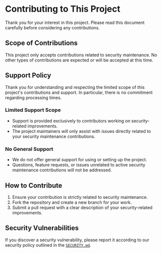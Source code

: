 # Contributing to This Project

Thank you for your interest in this project. Please read this document
carefully before considering any contributions.

## Scope of Contributions

This project only accepts contributions related to security maintenance. No
other types of contributions are expected or will be accepted at this time.

## Support Policy

Thank you for understanding and respecting the limited scope of this project's
contributions and support. In particular, there is no commitment regarding
processing times.

### Limited Support Scope

- Support is provided exclusively to contributors working on security-related
  improvements.
- The project maintainers will only assist with issues directly related to your
  security maintenance contributions.

### No General Support

- We do not offer general support for using or setting up the project.
- Questions, feature requests, or issues unrelated to active security
  maintenance contributions will not be addressed.

## How to Contribute

1. Ensure your contribution is strictly related to security maintenance.
2. Fork the repository and create a new branch for your work.
3. Submit a pull request with a clear description of your security-related
   improvements.

## Security Vulnerabilities

If you discover a security vulnerability, please report it according to our
security policy outlined in the [`SECURITY.md`](SECURITY.md).
